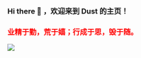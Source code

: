 ### Hi there 👋 ，欢迎来到 Dust 的主页！

### <font color="red">业精于勤，荒于嬉；行成于思，毁于随。</font>

![](https://komarev.com/ghpvc/?username=1619513467&color=brightgreen)



<!--
**1619513467/1619513467** is a ✨ _special_ ✨ repository because its `README.md` (this file) appears on your GitHub profile.

Here are some ideas to get you started:

- 🔭 I’m currently working on ...
- 🌱 I’m currently learning ...
- 👯 I’m looking to collaborate on ...
- 🤔 I’m looking for help with ...
- 💬 Ask me about ...
- 📫 How to reach me: ...
- 😄 Pronouns: ...
- ⚡ Fun fact: ...
-->
